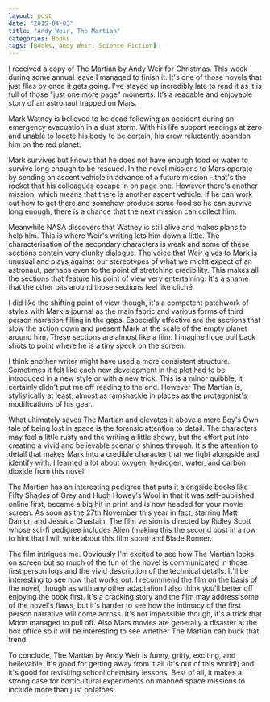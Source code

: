 ```yaml
---
layout: post
date: "2015-04-03"
title: "Andy Weir, The Martian"
categories: Books
tags: [Books, Andy Weir, Science Fiction]
---
```


I received a copy of The Martian by Andy Weir for Christmas. This week during some annual leave I managed to finish it. It's one of those novels that just flies by once it gets going. I've stayed up incredibly late to read it as it is full of those "just one more page" moments. It’s a readable and enjoyable story of an astronaut trapped on Mars.

Mark Watney is believed to be dead following an accident during an emergency evacuation in a dust storm. With his life support readings at zero and unable to locate his body to be certain, his crew reluctantly abandon him on the red planet.

Mark survives but knows that he does not have enough food or water to survive long enough to be rescued. In the novel missions to Mars operate by sending an ascent vehicle in advance of a future mission - that's the rocket that his colleagues escape in on page one. However there's another mission, which means that there is another ascent vehicle. If he can work out how to get there and somehow produce some food so he can survive long enough, there is a chance that the next mission can collect him.

Meanwhile NASA discovers that Watney is still alive and makes plans to help him. This is where Weir's writing lets him down a little. The characterisation of the secondary characters is weak and some of these sections contain very clunky dialogue. The voice that Weir gives to Mark is unusual and plays against our stereotypes of what we might expect of an astronaut, perhaps even to the point of stretching credibility. This makes all the sections that feature his point of view very entertaining. It's a shame that the other bits around those sections feel like cliché.

I did like the shifting point of view though, it's a competent patchwork of styles with Mark's journal as the main fabric and various forms of third person narration filling in the gaps. Especially effective are the sections that slow the action down and present Mark at the scale of the empty planet around him. These sections are almost like a film: I imagine huge pull back shots to point where he is a tiny speck on the screen.

I think another writer might have used a more consistent structure. Sometimes it felt like each new development in the plot had to be introduced in a new style or with a new trick. This is a minor quibble, it certainly didn't put me off reading to the end. However The Martian is, stylistically at least, almost as ramshackle in places as the protagonist's modifications of his gear.

What ultimately saves The Martian and elevates it above a mere Boy's Own tale of being lost in space is the forensic attention to detail. The characters may feel a little rusty and the writing a little showy, but the effort put into creating a vivid and believable scenario shines through. It's the attention to detail that makes Mark into a credible character that we fight alongside and identify with. I learned a lot about oxygen, hydrogen, water, and carbon dioxide from this novel!

The Martian has an interesting pedigree that puts it alongside books like Fifty Shades of Grey and Hugh Howey's Wool in that it was self-published online first, became a big hit in print and is now headed for your movie screen. As soon as the 27th November this year in fact, starring Matt Damon and Jessica Chastain. The film version is directed by Ridley Scott whose sci-fi pedigree includes Alien (making this the second post in a row to hint that I will write about this film soon) and Blade Runner.

The film intrigues me. Obviously I'm excited to see how The Martian looks on screen but so much of the fun of the novel is communicated in those first person logs and the vivid description of the technical details. It'll be interesting to see how that works out. I recommend the film on the basis of the novel, though as with any other adaptation I also think you'll better off enjoying the book first. It's a cracking story and the film may address some of the novel's flaws, but it's harder to see how the intimacy of the first person narrative will come across. It's not impossible though, it's a trick that Moon managed to pull off. Also Mars movies are generally a disaster at the box office so it will be interesting to see whether The Martian can buck that trend.

To conclude, The Martian by Andy Weir is funny, gritty, exciting, and believable. It's good for getting away from it all (it's out of this world!) and it's good for revisiting school chemistry lessons. Best of all, it makes a strong case for horticultural experiments on manned space missions to include more than just potatoes.